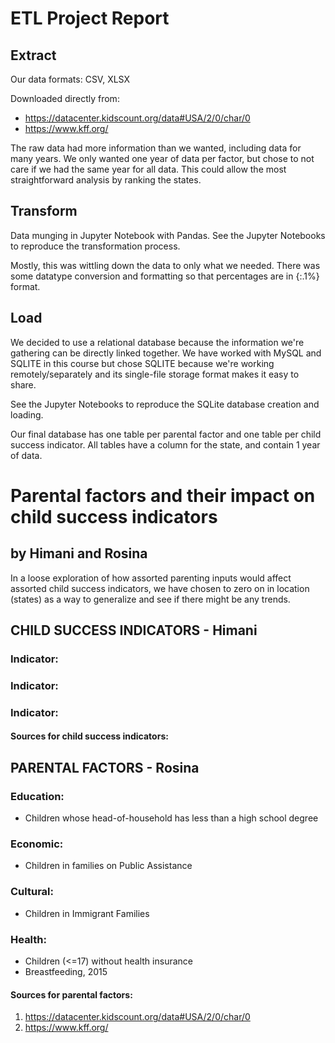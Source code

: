 #  ETL Project Report
## Extract
Our data formats:
CSV, XLSX

Downloaded directly from:
- https://datacenter.kidscount.org/data#USA/2/0/char/0
- https://www.kff.org/

The raw data had more information than we wanted, including data for many years. We only wanted one year of data per factor, but chose to not care if we had the same year for all data. This could allow the most straightforward analysis by ranking the states.

## Transform
Data munging in Jupyter Notebook with Pandas. See the Jupyter Notebooks to reproduce the transformation process.

Mostly, this was wittling down the data to only what we needed. There was some datatype conversion and formatting so that percentages are in {:.1%} format.

## Load
We decided to use a relational database because the information we're gathering can be directly linked together. We have worked with MySQL and SQLITE in this course but chose SQLITE because we're working remotely/separately and its single-file storage format makes it easy to share.

See the Jupyter Notebooks to reproduce the SQLite database creation and loading.

Our final database has one table per parental factor and one table per child success indicator. All tables have a column for the state, and contain 1 year of data.


# Parental factors and their impact on child success indicators

## by Himani and Rosina

In a loose exploration of how assorted parenting inputs would affect assorted child success indicators, we have chosen to zero on in location (states) as a way to generalize and see if there might be any trends.

## CHILD SUCCESS INDICATORS - Himani

### Indicator:

### Indicator:

### Indicator:

#### Sources for child success indicators:


## PARENTAL FACTORS - Rosina

### Education:
- Children whose head-of-household has less than a high school degree

### Economic:
- Children in families on Public Assistance

### Cultural:
- Children in Immigrant Families

### Health:
- Children (<=17) without health insurance
- Breastfeeding, 2015

#### Sources for parental factors:
1. https://datacenter.kidscount.org/data#USA/2/0/char/0
2. https://www.kff.org/


